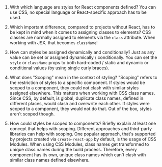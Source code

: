 1. With which language are styles for React components defined?
You can use CSS, no special language or React-specific approach has to be used.

2. Which important difference, compared to projects without React, has to be kept in mind when it comes to assigning classes to elements?
CSS classes are normally assigned to elements via the `class` attribute. When working with JSX, that becomes `className`!

3. How can styles be assigned dynamically and conditionally?
Just as any value can be set or assigned dynamically / conditionally. You can set the `style` or `className` props to both hard-coded / static and dynamic or conditional values (by using single curly braces).

4. What does "Scoping" mean in the context of styling?
"Scoping" refers to the restriction of styles to a specific component. If styles would be scoped to a component, they could not clash with similar styles assigned elsewhere. This matters when working with CSS class names. Since CSS, by default, is global, duplicate class names, defined in different places, would clash and overwrite each other.
If styles were scoped to a component, they would not do that. Out of the box, styles aren't scoped though.

5. How could styles be scoped to components? Briefly explain at least one concept that helps with scoping.
Different approaches and third-party libraries can help with scoping. One popular approach, that's supported by projects created via `create-react-app` by default, is the usage of CSS Modules.
When using CSS Modules, class names get transformed to unique class names during the build process. Therefore, every component has its own, unique class names which can't clash with similar class names defined elsewhere.
